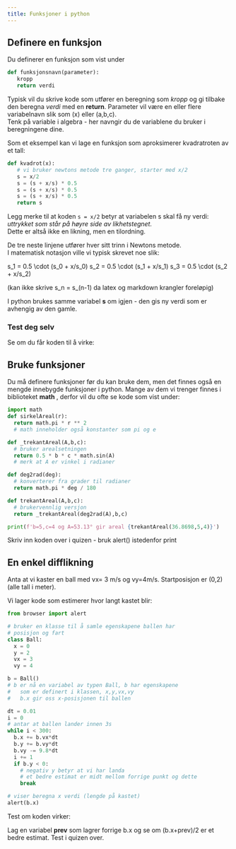 ```yaml
---
title: Funksjoner i python
---
```


## Definere en funksjon

Du definerer en funksjon som vist under

```python
def funksjonsnavn(parameter):
   kropp
   return verdi
```

Typisk vil du skrive kode som utfører en beregning som _kropp_ og 
gi tilbake den beregna _verdi_ med en **return**.
Parameter vil være en eller flere variabelnavn slik som (x) eller (a,b,c).  
Tenk på variable i algebra - her navngir du de variablene du bruker i beregningene dine.

Som et eksempel kan vi lage en funksjon som aproksimerer kvadratroten av et tall:

```python
def kvadrot(x):
   # vi bruker newtons metode tre ganger, starter med x/2
   s = x/2
   s = (s + x/s) * 0.5
   s = (s + x/s) * 0.5
   s = (s + x/s) * 0.5
   return s
```

Legg merke til at koden `s = x/2` betyr at variabelen s skal få ny verdi:  
*uttrykket som står på høyre side av likhetstegnet.*  
Dette er altså ikke en likning, men en tilordning.

De tre neste linjene utfører hver sitt trinn i Newtons metode.  
I matematisk notasjon ville vi typisk skrevet noe slik:

<la-tex  leqno="true" displaymode="true">s_1 = 0.5 \cdot (s_0 + x/s_0)</la-tex>
<la-tex  leqno="true" displaymode="true">s_2 = 0.5 \cdot (s_1 + x/s_1)</la-tex>
<la-tex  leqno="true" displaymode="true">s_3 = 0.5 \cdot (s_2 + x/s_2)</la-tex>

(kan ikke skrive s_n = s_(n-1) da latex og markdown krangler foreløpig)

I python brukes samme variabel **s** om igjen - den gis ny verdi som er avhengig av den gamle.



### Test deg selv

Se om du får koden til å virke:

<quest-ion height="40" qid="84289"></quest-ion>

## Bruke funksjoner

Du må definere funksjoner før du kan bruke dem, men det finnes også en mengde innebygde funksjoner i python.
Mange av dem vi trenger finnes i biblioteket **math** , derfor vil du ofte se kode som vist under:

```python
import math
def sirkelAreal(r):
  return math.pi * r ** 2
  # math inneholder også konstanter som pi og e

def _trekantAreal(A,b,c):
  # bruker arealsetningen
  return 0.5 * b * c * math.sin(A)
  # merk at A er vinkel i radianer

def deg2rad(deg):
  # konverterer fra grader til radianer
  return math.pi * deg / 180

def trekantAreal(A,b,c):
  # brukervennlig versjon
  return _trekantAreal(deg2rad(A),b,c)

print(f'b=5,c=4 og A=53.13° gir areal {trekantAreal(36.8698,5,4)}')  
```

Skriv inn koden over i quizen - bruk alert() istedenfor print

<quest-ion height="40" qid="84290"></quest-ion>

## En enkel difflikning

Anta at vi kaster en ball med vx= 3 m/s og vy=4m/s.
Startposisjon er (0,2) (alle tall i meter).

Vi lager kode som estimerer hvor langt kastet blir:

```python
from browser import alert

# bruker en klasse til å samle egenskapene ballen har
# posisjon og fart
class Ball:
  x = 0
  y = 2
  vx = 3
  vy = 4

b = Ball()
# b er nå en variabel av typen Ball, b har egenskapene 
#   som er definert i klassen, x,y,vx,vy
#   b.x gir oss x-posisjonen til ballen

dt = 0.01
i = 0
# antar at ballen lander innen 3s
while i < 300:
  b.x += b.vx*dt
  b.y += b.vy*dt
  b.vy -= 9.8*dt
  i += 1
  if b.y < 0:
    # negativ y betyr at vi har landa
    # et bedre estimat er midt mellom forrige punkt og dette
    break

# viser beregna x verdi (lengde på kastet)
alert(b.x)
```

Test  om koden virker:

<quest-ion height="45" qid="84290"></quest-ion>

Lag en variabel **prev** som lagrer forrige b.x og se om 
(b.x+prev)/2 er et bedre estimat. Test i quizen over.
